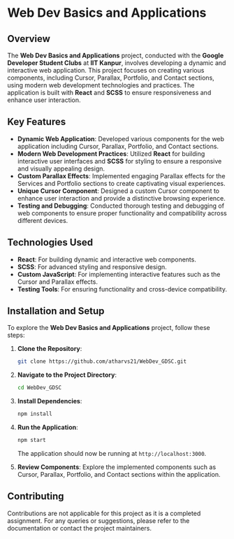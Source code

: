 # Web Dev Basics and Applications

## Overview

The **Web Dev Basics and Applications** project, conducted with the **Google Developer Student Clubs** at **IIT Kanpur**, involves developing a dynamic and interactive web application. This project focuses on creating various components, including Cursor, Parallax, Portfolio, and Contact sections, using modern web development technologies and practices. The application is built with **React** and **SCSS** to ensure responsiveness and enhance user interaction.

## Key Features

- **Dynamic Web Application**: Developed various components for the web application including Cursor, Parallax, Portfolio, and Contact sections.
- **Modern Web Development Practices**: Utilized **React** for building interactive user interfaces and **SCSS** for styling to ensure a responsive and visually appealing design.
- **Custom Parallax Effects**: Implemented engaging Parallax effects for the Services and Portfolio sections to create captivating visual experiences.
- **Unique Cursor Component**: Designed a custom Cursor component to enhance user interaction and provide a distinctive browsing experience.
- **Testing and Debugging**: Conducted thorough testing and debugging of web components to ensure proper functionality and compatibility across different devices.

## Technologies Used

- **React**: For building dynamic and interactive web components.
- **SCSS**: For advanced styling and responsive design.
- **Custom JavaScript**: For implementing interactive features such as the Cursor and Parallax effects.
- **Testing Tools**: For ensuring functionality and cross-device compatibility.

## Installation and Setup

To explore the **Web Dev Basics and Applications** project, follow these steps:

1. **Clone the Repository**:
   ```bash
   git clone https://github.com/atharvs21/WebDev_GDSC.git
   ```

2. **Navigate to the Project Directory**:
   ```bash
   cd WebDev_GDSC
   ```

3. **Install Dependencies**:
   ```bash
   npm install
   ```

4. **Run the Application**:
   ```bash
   npm start
   ```
   
   The application should now be running at `http://localhost:3000`.

5. **Review Components**:
   Explore the implemented components such as Cursor, Parallax, Portfolio, and Contact sections within the application.

## Contributing

Contributions are not applicable for this project as it is a completed assignment. For any queries or suggestions, please refer to the documentation or contact the project maintainers.

